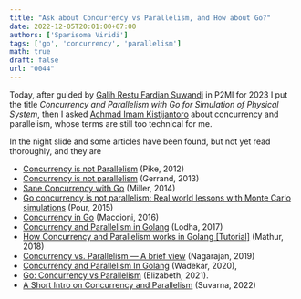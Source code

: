 ```yaml
---
title: "Ask about Concurrency vs Parallelism, and How about Go?"
date: 2022-12-05T20:01:00+07:00
authors: ['Sparisoma Viridi']
tags: ['go', 'concurrency', 'parallelism']
math: true
draft: false
url: "0044"
---
```


Today, after guided by [Galih Restu Fardian Suwandi](https://lppm.itb.ac.id/id/galih-restu-fardian-suwandi/) in P2MI for 2023 I put the title *Concurrency and Parallelism with Go for Simulation of Physical System*, then I asked [Achmad Imam Kistijantoro](https://www.itb.ac.id/staf/profil/achmad-imam-kistijantoro) about concurrency and parallelism, whose terms are still too technical for me.

In the night slide and some articles have been found, but not yet read thoroughly, and they are
+ [Concurrency is not Parallelism](https://go.dev/talks/2012/waza.slide#1) (Pike, 2012)
+ [Concurrency is not parallelism](https://go.dev/blog/waza-talk) (Gerrand, 2013)
+ [Sane Concurrency with Go](https://blog.mozilla.org/services/2014/03/12/sane-concurrency-with-go/) (Miller, 2014)
+ [Go concurrency is not parallelism: Real world lessons with Monte Carlo simulations](https://www.soroushjp.com/2015/02/07/go-concurrency-is-not-parallelism-real-world-lessons-with-monte-carlo-simulations/) (Pour, 2015)
+ [Concurrency in Go](https://www.develer.com/en/concurrency-in-go/) (Maccioni, 2016)
+ [Concurrency and Parallelism in Golang](https://medium.com/@tilaklodha/5333e9a4ba64) (Lodha, 2017)
+ [How Concurrency and Parallelism works in Golang [Tutorial]](https://hub.packtpub.com/concurrency-and-parallelism-in-golang-tutorial/) (Mathur, 2018)
+ [Concurrency vs. Parallelism — A brief view](https://medium.com/@itIsMadhavan/b337c8dac350) (Nagarajan, 2019)
+ [Concurrency and Parallelism In Golang](https://mayurwadekar2.medium.com/c8327701fd94) (Wadekar, 2020),
+ [Go: Concurrency vs Parallelism](https://medium.com/codex/c3fc9cec55c8) (Elizabeth, 2021).
+ [A Short Intro on Concurrency and Parallelism](https://levelup.gitconnected.com/1417bd04e881) (Suvarna, 2022)
